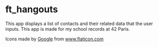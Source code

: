 ft_hangouts
===================================

This app displays a list of contacts and their related data that the user inputs.
This app is made for my school records at 42 Paris.













<div>Icons made by <a href="https://www.flaticon.com/authors/google" title="Google">Google</a> from <a href="https://www.flaticon.com/" title="Flaticon">www.flaticon.com</a></div>
